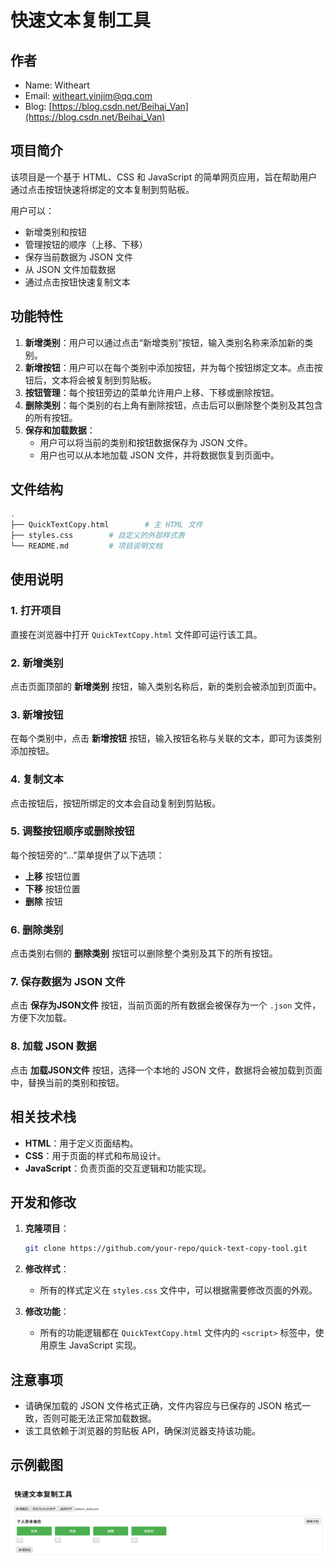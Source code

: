 # 快速文本复制工具

## 作者
- Name: Witheart
- Email: witheart.yinjim@qq.com
- Blog: [https://blog.csdn.net/Beihai_Van](https://blog.csdn.net/Beihai_Van)

## 项目简介

该项目是一个基于 HTML、CSS 和 JavaScript 的简单网页应用，旨在帮助用户通过点击按钮快速将绑定的文本复制到剪贴板。

用户可以：
- 新增类别和按钮
- 管理按钮的顺序（上移、下移）
- 保存当前数据为 JSON 文件
- 从 JSON 文件加载数据
- 通过点击按钮快速复制文本

## 功能特性

1. **新增类别**：用户可以通过点击“新增类别”按钮，输入类别名称来添加新的类别。
2. **新增按钮**：用户可以在每个类别中添加按钮，并为每个按钮绑定文本。点击按钮后，文本将会被复制到剪贴板。
3. **按钮管理**：每个按钮旁边的菜单允许用户上移、下移或删除按钮。
4. **删除类别**：每个类别的右上角有删除按钮，点击后可以删除整个类别及其包含的所有按钮。
5. **保存和加载数据**：
   - 用户可以将当前的类别和按钮数据保存为 JSON 文件。
   - 用户也可以从本地加载 JSON 文件，并将数据恢复到页面中。

## 文件结构

```bash
.
├── QuickTextCopy.html        # 主 HTML 文件
├── styles.css        # 自定义的外部样式表
└── README.md         # 项目说明文档
```

## 使用说明

### 1. 打开项目

直接在浏览器中打开 `QuickTextCopy.html` 文件即可运行该工具。

### 2. 新增类别

点击页面顶部的 **新增类别** 按钮，输入类别名称后，新的类别会被添加到页面中。

### 3. 新增按钮

在每个类别中，点击 **新增按钮** 按钮，输入按钮名称与关联的文本，即可为该类别添加按钮。

### 4. 复制文本

点击按钮后，按钮所绑定的文本会自动复制到剪贴板。

### 5. 调整按钮顺序或删除按钮

每个按钮旁的“...”菜单提供了以下选项：
- **上移** 按钮位置
- **下移** 按钮位置
- **删除** 按钮

### 6. 删除类别

点击类别右侧的 **删除类别** 按钮可以删除整个类别及其下的所有按钮。

### 7. 保存数据为 JSON 文件

点击 **保存为JSON文件** 按钮，当前页面的所有数据会被保存为一个 `.json` 文件，方便下次加载。

### 8. 加载 JSON 数据

点击 **加载JSON文件** 按钮，选择一个本地的 JSON 文件，数据将会被加载到页面中，替换当前的类别和按钮。

## 相关技术栈

- **HTML**：用于定义页面结构。
- **CSS**：用于页面的样式和布局设计。
- **JavaScript**：负责页面的交互逻辑和功能实现。

## 开发和修改

1. **克隆项目**：
   ```bash
   git clone https://github.com/your-repo/quick-text-copy-tool.git
   ```

2. **修改样式**：
   - 所有的样式定义在 `styles.css` 文件中，可以根据需要修改页面的外观。

3. **修改功能**：
   - 所有的功能逻辑都在 `QuickTextCopy.html` 文件内的 `<script>` 标签中，使用原生 JavaScript 实现。

## 注意事项

- 请确保加载的 JSON 文件格式正确，文件内容应与已保存的 JSON 格式一致，否则可能无法正常加载数据。
- 该工具依赖于浏览器的剪贴板 API，确保浏览器支持该功能。

## 示例截图
![alt text](image.png)
